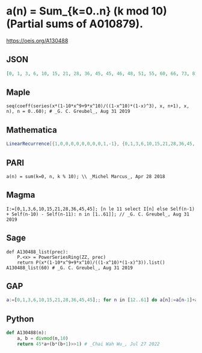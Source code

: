 # a\(n\) \= Sum\_\{k\=0\.\.n\} \(k mod 10\) \(Partial sums of A010879\)\.
https://oeis.org/A130488
## JSON
```JSON
[0, 1, 3, 6, 10, 15, 21, 28, 36, 45, 45, 46, 48, 51, 55, 60, 66, 73, 81, 90, 90, 91, 93, 96, 100, 105, 111, 118, 126, 135, 135, 136, 138, 141, 145, 150, 156, 163, 171, 180, 180, 181, 183, 186, 190, 195, 201, 208, 216, 225, 225, 226, 228, 231, 235, 240, 246, 253]
```
## Maple
```Maple
seq(coeff(series(x*(1-10*x^9+9*x^10)/((1-x^10)*(1-x)^3), x, n+1), x, n), n = 0..60); # _G. C. Greubel_, Aug 31 2019
```
## Mathematica
```Mathematica
LinearRecurrence[{1,0,0,0,0,0,0,0,0,1,-1}, {0,1,3,6,10,15,21,28,36,45, 45}, 60] (* _G. C. Greubel_, Aug 31 2019 *)
```
## PARI
```PARI
a(n) = sum(k=0, n, k % 10); \\ _Michel Marcus_, Apr 28 2018
```
## Magma
```Magma
I:=[0,1,3,6,10,15,21,28,36,45,45]; [n le 11 select I[n] else Self(n-1) + Self(n-10) - Self(n-11): n in [1..61]]; // _G. C. Greubel_, Aug 31 2019
```
## Sage
```Sage
def A130488_list(prec):
    P.<x> = PowerSeriesRing(ZZ, prec)
    return P(x*(1-10*x^9+9*x^10)/((1-x^10)*(1-x)^3)).list()
A130488_list(60) # _G. C. Greubel_, Aug 31 2019
```
## GAP
```GAP
a:=[0,1,3,6,10,15,21,28,36,45,45];; for n in [12..61] do a[n]:=a[n-1]+a[n-10]-a[n-11]; od; a; # _G. C. Greubel_, Aug 31 2019
```
## Python
```Python
def A130488(n):
    a, b = divmod(n,10)
    return 45*a+(b*(b+1)>>1) # _Chai Wah Wu_, Jul 27 2022
```
